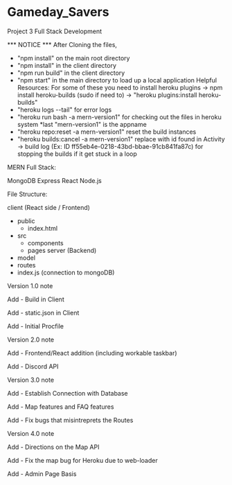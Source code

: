 # Gameday_Savers
Project 3 Full Stack Development

*** NOTICE ***
After Cloning the files, 
- "npm install" on the main root directory
- "npm install" in the client directory
- "npm run build" in the client directory
- "npm start" in the main directory to load up a local application
Helpful Resources: 
For some of these you need to install heroku plugins 
-> npm install heroku-builds (sudo if need to)
-> "heroku plugins:install heroku-builds"
- "heroku logs --tail" for error logs
- "heroku run bash -a mern-version1"  for checking out the files in heroku system  *last "mern-version1" is the appname
- "heroku repo:reset -a mern-version1" reset the build instances
- "heroku builds:cancel <build-id> -a mern-version1" replace <build-id> with id found in Activity -> build log (Ex: ID ff55eb4e-0218-43bd-bbae-91cb841fa87c)
for stopping the builds if it get stuck in a loop




MERN Full Stack:

MongoDB
Express
React
Node.js

File Structure:

client (React side / Frontend)
  - public
    - index.html
  - src
    - components
    - pages
server (Backend)
  - model
  - routes
  - index.js (connection to mongoDB)


Version 1.0 note

Add - Build in Client

Add - static.json in Client

Add - Initial Procfile

Version 2.0 note

Add - Frontend/React addition (including workable taskbar)

Add - Discord API

Version 3.0 note

Add - Establish Connection with Database

Add - Map features and FAQ features

Add - Fix bugs that misintreprets the Routes

Version 4.0 note

Add - Directions on the Map API

Add - Fix the map bug for Heroku due to web-loader

Add - Admin Page Basis
